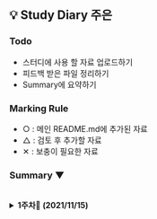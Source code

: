 ## 💡 Study Diary 주은

### Todo
- 스터디에 사용 할 자료 업로드하기
- 피드백 받은 파일 정리하기
- Summary에 요약하기

### Marking Rule
- ○ : 메인 README.md에 추가된 자료
- △ : 검토 후 추가할 자료
- ✕ : 보충이 필요한 자료


### Summary ▼
<br />

<details markdown="1">
<summary><strong> 1주차🍂 (2021/11/15)</strong></summary>
<br>
<br>

| 대분류 |                             내용                             | 피드백 | 마킹 |
| :----: | :----------------------------------------------------------: | :----: | :----: |
|데이터베이스| [RDBMS VS NoSQL](./내용/1주차_DB.md) | [내용](링크) | △ |

<br>

</details>
